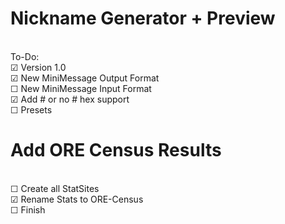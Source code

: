 # Nickname Generator + Preview 
\
To-Do: \
☑ Version 1.0 \
☑ New MiniMessage Output Format \
☐ New MiniMessage Input Format \
☑ Add # or no # hex support \
☐ Presets 
# Add ORE Census Results
\
☐ Create all StatSites \
☑ Rename Stats to ORE-Census \
☐ Finish

